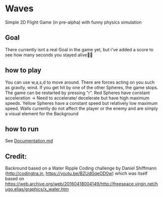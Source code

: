 # Waves
Simple 2D Flight Game (in pre-alpha) with funny physics simulation

## Goal
There currently isnt a real Goal in the game yet, but i've added a score to see how many seconds you stayed alive🤷‍♂️

## how to play
You can use w,a,s,d to move around. There are forces acting on you such as gravity, wind.
If you get hit by one of the other Spheres, the game stops. The game can be restarted by pressing "r".
Red Spheres have constant acceleration -> Need to accelerate/ decelerate but have high maximum speeds.
Yellow Spheres have a constant speed but relatively low maximum speed.
Walls currently do not affect the player or the enemy and are simply a visual element for the Background

## how to run
See  [Documentation.md](Documentation.md)

## Credit:
Backround based on a Water Ripple Coding challenge by Daniel Shiffmann (http://codingtra.in, https://youtu.be/BZUdGqeOD0w) which was itself based on https://web.archive.org/web/20160418004149/http://freespace.virgin.net/hugo.elias/graphics/x_water.htm

